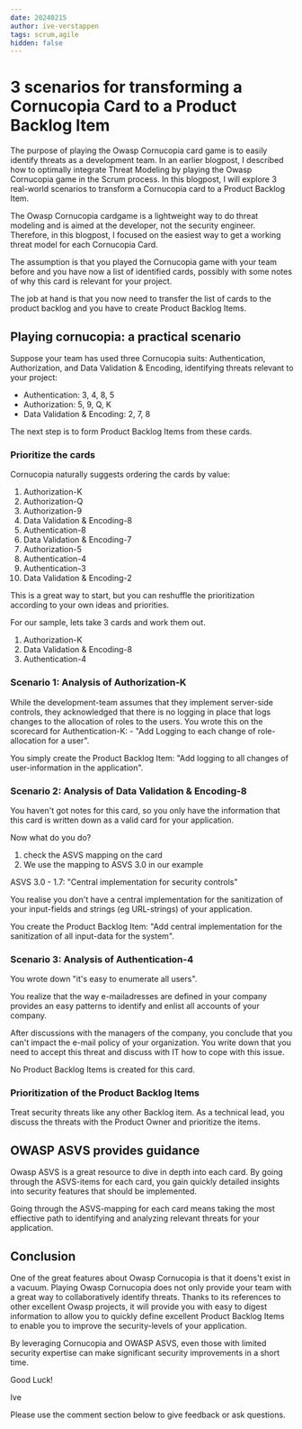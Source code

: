 ```yaml
---
date: 20240215
author: ive-verstappen
tags: scrum,agile
hidden: false
---
```

# 3 scenarios for transforming a Cornucopia Card to a Product Backlog Item

The purpose of playing the Owasp Cornucopia card game is to easily identify threats as a development team.  In an earlier blogpost, I described how to optimally integrate Threat Modeling by playing the Owasp Cornucopia game in the Scrum process.  In this blogpost, I will explore 3 real-world scenarios to transform a Cornucopia card to a Product Backlog Item.

The Owasp Cornucopia cardgame is a lightweight way to do threat modeling and is aimed at the developer, not the security engineer.  Therefore, in this blogpost, I focused on the easiest way to get a working threat model for each Cornucopia Card.

The assumption is that you played the Cornucopia game with your team before and you have now a list of identified cards, possibly with some notes of why this card is relevant for your project.

The job at hand is that you now need to transfer the list of cards to the product backlog and you have to create Product Backlog Items.

## Playing cornucopia: a practical scenario
Suppose your team has used three Cornucopia suits: Authentication, Authorization, and Data Validation & Encoding, identifying threats relevant to your project:

- Authentication: 3, 4, 8, 5
- Authorization: 5, 9, Q, K
- Data Validation & Encoding: 2, 7, 8

The next step is to form Product Backlog Items from these cards.

### Prioritize the cards
Cornucopia naturally suggests ordering the cards by value:

1. Authorization-K
2. Authorization-Q
3. Authorization-9
4. Data Validation & Encoding-8
5. Authentication-8
6. Data Validation & Encoding-7
7. Authorization-5
8. Authentication-4
9. Authentication-3
10. Data Validation & Encoding-2

This is a great way to start, but you can reshuffle the prioritization according to your own ideas and priorities.

For our sample, lets take 3 cards and work them out.

1. Authorization-K
2. Data Validation & Encoding-8
3. Authentication-4

### Scenario 1: Analysis of Authorization-K
While the development-team assumes that they implement server-side controls, they acknowledged that there is no logging in place that logs changes to the allocation of roles to the users.  You wrote this on the scorecard for Authentication-K:
	- "Add Logging to each change of role-allocation for a user".

You simply create the Product Backlog Item: "Add logging to all changes of user-information in the application".

### Scenario 2: Analysis of Data Validation & Encoding-8
You haven't got notes for this card, so you only have the information that this card is written down as a valid card for your application.

Now what do you do?

1. check the ASVS mapping on the card
2. We use the mapping to ASVS 3.0 in our example

ASVS 3.0 - 1.7: "Central implementation for security controls"

You realise you don't have a central implementation for the sanitization of your input-fields and strings (eg URL-strings) of your application.

You create the Product Backlog Item: "Add central implementation for the sanitization of all input-data for the system".

### Scenario 3: Analysis of Authentication-4
You wrote down "it's easy to enumerate all users".

You realize that the way e-mailadresses are defined in your company provides an easy patterns to identify and enlist all accounts of your company.

After discussions with the managers of the company, you conclude that you can't impact the e-mail policy of your organization.  You write down that you need to accept this threat and discuss with IT how to cope with this issue.

No Product Backlog Items is created for this card.

### Prioritization of the Product Backlog Items
Treat security threats like any other Backlog item.  As a technical lead, you discuss the threats with the Product Owner and prioritize the items.

## OWASP ASVS provides guidance

Owasp ASVS is a great resource to dive in depth into each card.  By going through the ASVS-items for each card, you gain quickly detailed insights into security features that should be implemented.

Going through the ASVS-mapping for each card means taking the most effiective path to identifying and analyzing relevant threats for your application.

## Conclusion
One of the great features about Owasp Cornucopia is that it doens't exist in a vacuum.  Playing Owasp Cornucopia does not only provide your team with a great way to collaboratively identify threats.  Thanks to its references to other excellent Owasp projects, it will provide you with easy to digest information to allow you to quickly define excellent Product Backlog Items to enable you to improve the security-levels of your application.

By leveraging Cornucopia and OWASP ASVS, even those with limited security expertise can make significant security improvements in a short time.

Good Luck!

Ive

Please use the comment section below to give feedback or ask questions.